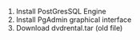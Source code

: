 1. Install PostGresSQL Engine 
2. Install PgAdmin graphical interface
3. Download dvdrental.tar (old file)
